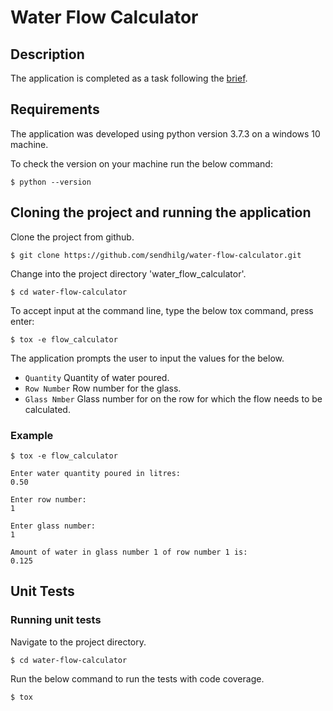 # Water Flow Calculator

## Description
The application is completed as a task following the [brief](BRIEF.md).

## Requirements
The application was developed using python version 3.7.3 on a windows 10 machine.

To check the version on your machine run the below command:

    $ python --version

## Cloning the project and running the application
Clone the project from github. 

    $ git clone https://github.com/sendhilg/water-flow-calculator.git

Change into the project directory 'water_flow_calculator'.

    $ cd water-flow-calculator

To accept input at the command line, type the below tox command, press enter:

    $ tox -e flow_calculator

The application prompts the user to input the values for the below. 
* `Quantity` Quantity of water poured.
* `Row Number` Row number for the glass.
* `Glass Nmber` Glass number for on the row for which the flow needs to be calculated.

### Example
```
$ tox -e flow_calculator

Enter water quantity poured in litres:
0.50

Enter row number:
1

Enter glass number:
1

Amount of water in glass number 1 of row number 1 is:
0.125
```

## Unit Tests

### Running unit tests
Navigate to the project directory.

    $ cd water-flow-calculator

Run the below command to run the tests with code coverage.

    $ tox

